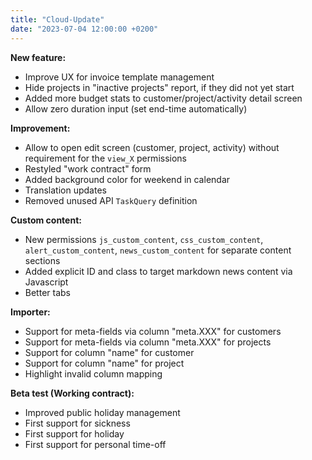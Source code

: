 ```yaml
---
title: "Cloud-Update"
date: "2023-07-04 12:00:00 +0200"
---
```


**New feature:**

- Improve UX for invoice template management
- Hide projects in "inactive projects" report, if they did not yet start
- Added more budget stats to customer/project/activity detail screen
- Allow zero duration input (set end-time automatically)

**Improvement:**

- Allow to open edit screen (customer, project, activity) without requirement for the `view_X` permissions
- Restyled "work contract" form
- Added background color for weekend in calendar
- Translation updates
- Removed unused API `TaskQuery` definition

**Custom content:**

- New permissions `js_custom_content`, `css_custom_content`, `alert_custom_content`, `news_custom_content` for separate content sections
- Added explicit ID and class to target markdown news content via Javascript
- Better tabs

**Importer:**

- Support for meta-fields via column "meta.XXX" for customers
- Support for meta-fields via column "meta.XXX" for projects
- Support for column "name" for customer
- Support for column "name" for project
- Highlight invalid column mapping

**Beta test (Working contract):**

- Improved public holiday management
- First support for sickness
- First support for holiday
- First support for personal time-off
